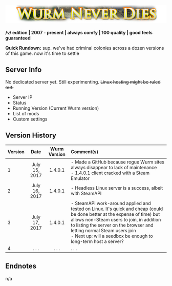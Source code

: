 

![Wurm Never Dies](https://github.com/eppkep/wurmz/raw/master/wnd.png "Wurm Never Dies")
----
**/v/ edition | 2007 - present | always comfy | 100 quality | good feels guaranteed**


**Quick Rundown:** sup. we've had criminal colonies across a dozen versions of this game. now it's time to settle

Server Info
----
No dedicated server yet. Still experimenting. ~~Linux hosting might be ruled out.~~

- Server IP
- Status
- Running Version (Current Wurm version)
- List of mods
- Custom settings

Version History
----
| Version       | Date          | Wurm Version  | Comment(s)   |
| ------------- |:-------------:|:-------------:|:----------   |
| 1             | July 15, 2017 | 1.4.0.1       |- Made a GitHub because rogue Wurm sites always disappear to lack of maintenance<br/>- 1.4.0.1 client cracked with a Steam Emulator|
| 2             | July 16, 2017 | 1.4.0.1       |- Headless Linux server is a success, albeit with SteamAPI|
| 3             | July 17, 2017 | 1.4.0.1       |- SteamAPI work-around applied and tested on Linux. It's quick and cheap (could be done better at the expense of time) but allows non-Steam users to join, in addition to listing the server on the browser and letting normal Steam users join<br/>- Next up: will a seedbox be enough to long-term host a server?|
| 4             | . . .         | . . .         | . . .        |

Endnotes
-----
n/a
